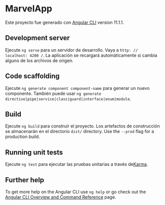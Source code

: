 # MarvelApp

Este proyecto fue generado con [Angular CLI](https://github.com/angular/angular-cli) version 11.1.1.

## Development server

Ejecute `ng serve` para un servidor de desarrollo. Vaya a `http: // localhost: 4200 /`. La aplicación se recargará automáticamente si cambia alguno de los archivos de origen.

## Code scaffolding

Ejecute `ng generate component component-name` para generar un nuevo componente. También puede usar  `ng generate directive|pipe|service|class|guard|interface|enum|module`.

## Build

Ejecute `ng build` para construir el proyecto. Los artefactos de construcción se almacenarán en el directorio `dist/` directory. Use the `--prod` flag for a production build.

## Running unit tests

Ejecute `ng test` para ejecutar las pruebas unitarias a través de[Karma](https://karma-runner.github.io).


## Further help

To get more help on the Angular CLI use `ng help` or go check out the [Angular CLI Overview and Command Reference](https://angular.io/cli) page.
